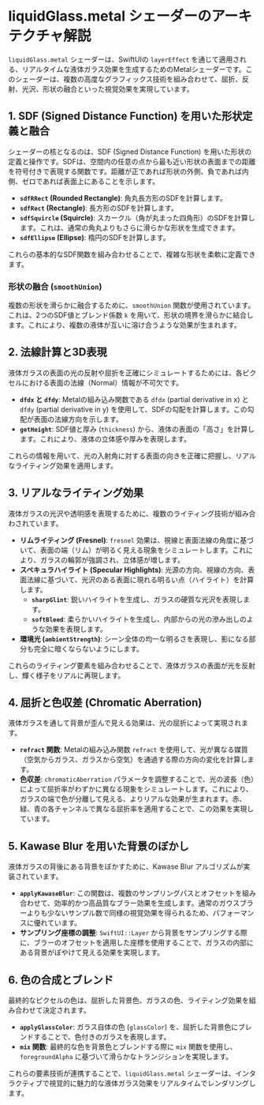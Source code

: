 # liquidGlass.metal シェーダーのアーキテクチャ解説

`liquidGlass.metal` シェーダーは、SwiftUIの `layerEffect` を通じて適用される、リアルタイムな液体ガラス効果を生成するためのMetalシェーダーです。このシェーダーは、複数の高度なグラフィックス技術を組み合わせて、屈折、反射、光沢、形状の融合といった視覚効果を実現しています。

## 1. SDF (Signed Distance Function) を用いた形状定義と融合

シェーダーの核となるのは、SDF (Signed Distance Function) を用いた形状の定義と操作です。SDFは、空間内の任意の点から最も近い形状の表面までの距離を符号付きで表現する関数です。距離が正であれば形状の外側、負であれば内側、ゼロであれば表面上にあることを示します。

*   **`sdfRRect` (Rounded Rectangle)**: 角丸長方形のSDFを計算します。
*   **`sdfRect` (Rectangle)**: 長方形のSDFを計算します。
*   **`sdfSquircle` (Squircle)**: スカークル（角が丸まった四角形）のSDFを計算します。これは、通常の角丸よりもさらに滑らかな形状を生成できます。
*   **`sdfEllipse` (Ellipse)**: 楕円のSDFを計算します。

これらの基本的なSDF関数を組み合わせることで、複雑な形状を柔軟に定義できます。

### 形状の融合 (`smoothUnion`)

複数の形状を滑らかに融合するために、`smoothUnion` 関数が使用されています。これは、2つのSDF値とブレンド係数 `k` を用いて、形状の境界を滑らかに結合します。これにより、複数の液体が互いに溶け合うような効果が生まれます。

## 2. 法線計算と3D表現

液体ガラスの表面の光の反射や屈折を正確にシミュレートするためには、各ピクセルにおける表面の法線（Normal）情報が不可欠です。

*   **`dfdx` と `dfdy`**: Metalの組み込み関数である `dfdx` (partial derivative in x) と `dfdy` (partial derivative in y) を使用して、SDFの勾配を計算します。この勾配が表面の法線方向を示します。
*   **`getHeight`**: SDF値と厚み (`thickness`) から、液体の表面の「高さ」を計算します。これにより、液体の立体感や厚みを表現します。

これらの情報を用いて、光の入射角に対する表面の向きを正確に把握し、リアルなライティング効果を適用します。

## 3. リアルなライティング効果

液体ガラスの光沢や透明感を表現するために、複数のライティング技術が組み合わされています。

*   **リムライティング (Fresnel)**: `fresnel` 効果は、視線と表面法線の角度に基づいて、表面の端（リム）が明るく見える現象をシミュレートします。これにより、ガラスの輪郭が強調され、立体感が増します。
*   **スペキュラハイライト (Specular Highlights)**: 光源の方向、視線の方向、表面法線に基づいて、光沢のある表面に現れる明るい点（ハイライト）を計算します。
    *   **`sharpGlint`**: 鋭いハイライトを生成し、ガラスの硬質な光沢を表現します。
    *   **`softBleed`**: 柔らかいハイライトを生成し、内部からの光の滲み出しのような効果を表現します。
*   **環境光 (`ambientStrength`)**: シーン全体の均一な明るさを表現し、影になる部分も完全に暗くならないようにします。

これらのライティング要素を組み合わせることで、液体ガラスの表面が光を反射し、輝く様子をリアルに再現します。

## 4. 屈折と色収差 (Chromatic Aberration)

液体ガラスを通して背景が歪んで見える効果は、光の屈折によって実現されます。

*   **`refract` 関数**: Metalの組み込み関数 `refract` を使用して、光が異なる媒質（空気からガラス、ガラスから空気）を通過する際の方向の変化を計算します。
*   **色収差**: `chromaticAberration` パラメータを調整することで、光の波長（色）によって屈折率がわずかに異なる現象をシミュレートします。これにより、ガラスの端で色が分離して見える、よりリアルな効果が生まれます。赤、緑、青の各チャンネルで異なる屈折率を適用することで、この効果を実現しています。

## 5. Kawase Blur を用いた背景のぼかし

液体ガラスの背後にある背景をぼかすために、Kawase Blur アルゴリズムが実装されています。

*   **`applyKawaseBlur`**: この関数は、複数のサンプリングパスとオフセットを組み合わせて、効率的かつ高品質なブラー効果を生成します。通常のガウスブラーよりも少ないサンプル数で同様の視覚効果を得られるため、パフォーマンスに優れています。
*   **サンプリング座標の調整**: `SwiftUI::Layer` から背景をサンプリングする際に、ブラーのオフセットを適用した座標を使用することで、ガラスの内部にある背景がぼやけて見える効果を実現します。

## 6. 色の合成とブレンド

最終的なピクセルの色は、屈折した背景色、ガラスの色、ライティング効果を組み合わせて決定されます。

*   **`applyGlassColor`**: ガラス自体の色 (`glassColor`) を、屈折した背景色にブレンドすることで、色付きのガラスを表現します。
*   **`mix` 関数**: 最終的な色を背景色とブレンドする際に `mix` 関数を使用し、`foregroundAlpha` に基づいて滑らかなトランジションを実現します。

これらの要素技術が連携することで、`liquidGlass.metal` シェーダーは、インタラクティブで視覚的に魅力的な液体ガラス効果をリアルタイムでレンダリングします。
